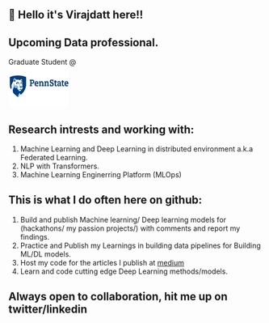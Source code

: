 ## :wave:	 Hello it's Virajdatt here!!
## Upcoming Data professional.
Graduate Student @ </br><img src="https://github.com/Virajdatt/Virajdatt/blob/main/penn_logo.png" width="120" height="80">

## Research intrests and working with:
1. Machine Learning and Deep Learning in distributed environment a.k.a Federated Learning.
2. NLP with Transformers.
3. Machine Learning Enginerring Platform (MLOps)

## This is what I do often here on github:
1. Build and publish Machine learning/ Deep learning models for (hackathons/ my passion projects/) with comments and report my findings.
2. Practice and Publish my Learnings in building data pipelines for Building ML/DL models.
3. Host my code for the articles I publish at [medium](https://kvirajdatt.medium.com/)
4. Learn and code cutting edge Deep Learning methods/models.

## Always open to collaboration, hit me up on twitter/linkedin
